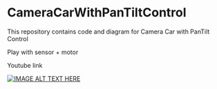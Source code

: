 # CameraCarWithPanTiltControl
This repository contains code and diagram for Camera Car with PanTilt Control


Play with sensor + motor


Youtube link


[![IMAGE ALT TEXT HERE](https://img.youtube.com/vi/tyY7AN132Xs/0.jpg)](https://www.youtube.com/watch?v=tyY7AN132Xs)
